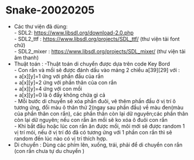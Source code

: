 # Snake-20020205
* Các thư viện đã dùng:                                                                                
      - SDL2: https://www.libsdl.org/download-2.0.php                                                                     
      - SDL2_ttf : https://www.libsdl.org/projects/SDL_ttf/ (thư viện tải font chữ)                                                                                 
      - SDL2_mixer : https://www.libsdl.org/projects/SDL_mixer/ (thư viện tải âm thanh)                                                                     
* Thuật toán :
      -Thuật toán di chuyển được dựa trên code Key Bord                                                                                                                         
      - Con rắn và mồi sẽ được đánh dấu vào mảng 2 chiều a[39][29] với  :                                                                                                        
                + a[x][y]=1 ứng với phần đầu của rắn                                                                                                                              
                + a[x][y]=2 ứng với phần thân của con rắn                                                                                                                         
                + a[x][y]=4 ứng với con mồi                                                                                                                                        
                + a[x][y]=0  là ô đấy không chứa gì cả                                                                                                                        
      - Mỗi bước di chuyển sẽ xóa phần đuôi, vẽ thêm phần đầu ở vị trí ô tương ứng, đổi màu ô thân thứ 2(ngay sau phần đầu) về màu đen(màu của phần thân con rắn), các phần thân còn lại dữ nguyên;các phần thân còn lại dữ nguyên; nếu con rắn ăn mồi sẽ ko xóa ô đuôi con rắn                                                                                            
      - Khi bắt đầu hoặc lúc con rắn ăn được mồi, môi mới sẽ được random 1 vị trí mói, nếu ở vị trí đó đã có tương ứng với 1 phần con rắn thì sẽ random đến lúc nào có vị trí thích hợp.                                                                                                                                
* Di chuyển : 
       Dùng các phím lên, xuống, trái, phải để di chuyển con rắn
               (con rắn chưa tự du chuyển )
